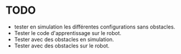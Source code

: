 TODO
====

- tester en simulation les différentes configurations sans obstacles.
- Tester le code d'apprentissage sur le robot.
- Tester avec des obstacles en simulation.
- Tester avec des obstacles sur le robot.

